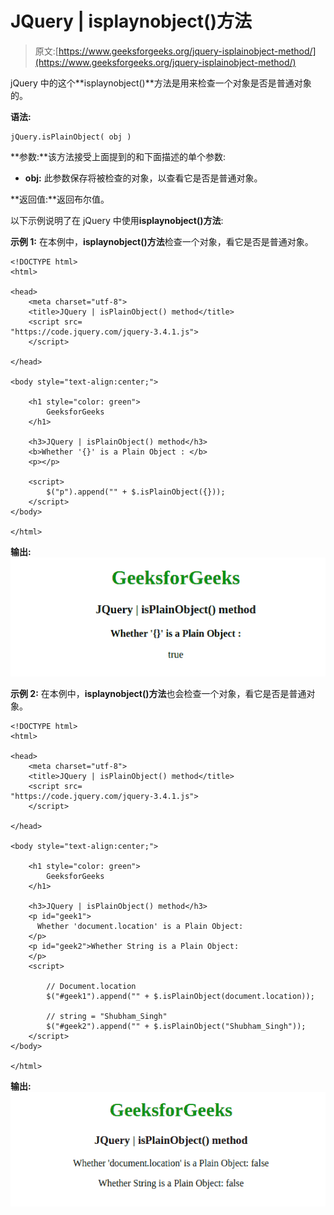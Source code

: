 # JQuery | isplaynobject()方法

> 原文:[https://www.geeksforgeeks.org/jquery-isplainobject-method/](https://www.geeksforgeeks.org/jquery-isplainobject-method/)

jQuery 中的这个**isplaynobject()**方法是用来检查一个对象是否是普通对象的。

**语法:**

```
jQuery.isPlainObject( obj )
```

**参数:**该方法接受上面提到的和下面描述的单个参数:

*   **obj:** 此参数保存将被检查的对象，以查看它是否是普通对象。

**返回值:**返回布尔值。

以下示例说明了在 jQuery 中使用**isplaynobject()方法**:

**示例 1:** 在本例中，**isplaynobject()方法**检查一个对象，看它是否是普通对象。

```
<!DOCTYPE html>
<html>

<head>
    <meta charset="utf-8">
    <title>JQuery | isPlainObject() method</title>
    <script src=
"https://code.jquery.com/jquery-3.4.1.js">
    </script>

</head>

<body style="text-align:center;">

    <h1 style="color: green"> 
        GeeksforGeeks 
    </h1>

    <h3>JQuery | isPlainObject() method</h3>
    <b>Whether '{}' is a Plain Object : </b>
    <p></p>

    <script>
        $("p").append("" + $.isPlainObject({}));
    </script>
</body>

</html>
```

**输出:**
![](img/65ba57caa9745b408c3ef318b906d304.png)

**示例 2:** 在本例中，**isplaynobject()方法**也会检查一个对象，看它是否是普通对象。

```
<!DOCTYPE html>
<html>

<head>
    <meta charset="utf-8">
    <title>JQuery | isPlainObject() method</title>
    <script src=
"https://code.jquery.com/jquery-3.4.1.js">
    </script>

</head>

<body style="text-align:center;">

    <h1 style="color: green"> 
        GeeksforGeeks 
    </h1>

    <h3>JQuery | isPlainObject() method</h3>
    <p id="geek1">
      Whether 'document.location' is a Plain Object: 
    </p>
    <p id="geek2">Whether String is a Plain Object: 
    </p>
    <script>

        // Document.location
        $("#geek1").append("" + $.isPlainObject(document.location));

        // string = "Shubham_Singh"
        $("#geek2").append("" + $.isPlainObject("Shubham_Singh"));
    </script>
</body>

</html>                                      
```

**输出:**
![](img/47025ec9557c9ee14ea0c7bb084f17df.png)